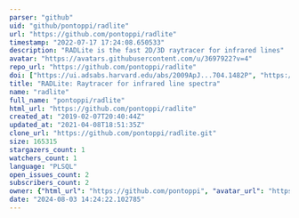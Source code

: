 ```yaml
---
parser: "github"
uid: "github/pontoppi/radlite"
url: "https://github.com/pontoppi/radlite"
timestamp: "2022-07-17 17:24:08.650533"
description: "RADLite is the fast 2D/3D raytracer for infrared lines"
avatar: "https://avatars.githubusercontent.com/u/3697922?v=4"
repo_url: "https://github.com/pontoppi/radlite"
doi: ["https://ui.adsabs.harvard.edu/abs/2009ApJ...704.1482P", "https://ui.adsabs.harvard.edu/abs/2013ascl.soft08012P/abstract"]
title: "RADLite: Raytracer for infrared line spectra"
name: "radlite"
full_name: "pontoppi/radlite"
html_url: "https://github.com/pontoppi/radlite"
created_at: "2019-02-07T20:40:44Z"
updated_at: "2021-04-08T18:51:35Z"
clone_url: "https://github.com/pontoppi/radlite.git"
size: 165315
stargazers_count: 1
watchers_count: 1
language: "PLSQL"
open_issues_count: 2
subscribers_count: 2
owner: {"html_url": "https://github.com/pontoppi", "avatar_url": "https://avatars.githubusercontent.com/u/3697922?v=4", "login": "pontoppi", "type": "User"}
date: "2024-08-03 14:24:22.102785"
---
```


